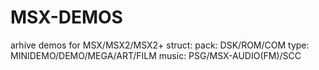 # MSX-DEMOS

arhive demos for MSX/MSX2/MSX2+ 
struct: 
pack:
DSK/ROM/COM
type:
MINIDEMO/DEMO/MEGA/ART/FILM 
music:
PSG/MSX-AUDIO(FM)/SCC

